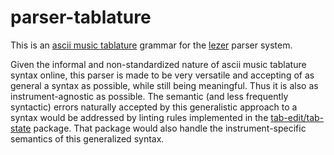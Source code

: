 # parser-tablature

This is an [ascii music tablature](https://en.wikipedia.org/wiki/ASCII_tab) grammar for the [lezer](https://lezer.codemirror.net/) parser system.

Given the informal and non-standardized nature of ascii music tablature syntax online, this parser is made to be very versatile and accepting of as general a syntax as possible, while still being meaningful. Thus it is also as instrument-agnostic as possible. The semantic (and less frequently syntactic) errors naturally accepted by this generalistic approach to a syntax would be addressed by linting rules implemented in the [tab-edit/tab-state](https://github.com/tab-edit/tab-state) package. That package would also handle the instrument-specific semantics of this generalized syntax.
